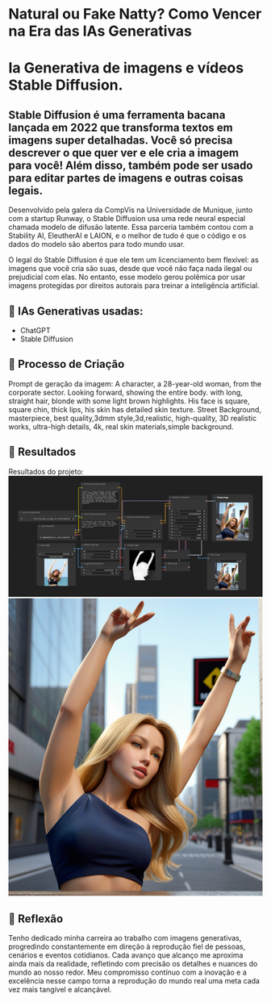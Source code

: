 # Natural ou Fake Natty? Como Vencer na Era das IAs Generativas



# Ia Generativa de imagens e vídeos Stable Diffusion.

## Stable Diffusion é uma ferramenta bacana lançada em 2022 que transforma textos em imagens super detalhadas. Você só precisa descrever o que quer ver e ele cria a imagem para você! Além disso, também pode ser usado para editar partes de imagens e outras coisas legais.

Desenvolvido pela galera da CompVis na Universidade de Munique, junto com a startup Runway, o Stable Diffusion usa uma rede neural especial chamada modelo de difusão latente. Essa parceria também contou com a Stability AI, EleutherAI e LAION, e o melhor de tudo é que o código e os dados do modelo são abertos para todo mundo usar.

O legal do Stable Diffusion é que ele tem um licenciamento bem flexível: as imagens que você cria são suas, desde que você não faça nada ilegal ou prejudicial com elas. No entanto, esse modelo gerou polêmica por usar imagens protegidas por direitos autorais para treinar a inteligência artificial.

## 🤖 IAs Generativas usadas:
- ChatGPT
- Stable Diffusion



## 🧐 Processo de Criação
Prompt de geração da imagem:
A character, a 28-year-old woman, from the corporate sector. Looking forward, showing the entire body.
with long, straight hair, blonde with some light brown highlights. His face is square, square chin, thick lips, his skin has detailed skin texture.
Street Background, masterpiece, best quality,3dmm style,3d,realistic, high-quality, 3D realistic works, ultra-high details, 4k, real skin materials,simple background.

## 🚀 Resultados
Resultados do projeto:
![Exemplo de Imagem](https://github.com/rafaeltec/lab-natty-or-not-by-Rafael/blob/main/workflow.jpg)
![Exemplo de Imagem](https://github.com/rafaeltec/lab-natty-or-not-by-Rafael/blob/main/ComfyUI_temp_pmzjp_00004_.png)


## 💭 Reflexão 
Tenho dedicado minha carreira ao trabalho com imagens generativas, progredindo constantemente em direção à reprodução fiel de pessoas, cenários e eventos cotidianos. 
Cada avanço que alcanço me aproxima ainda mais da realidade, refletindo com precisão os detalhes e nuances do mundo ao nosso redor. Meu compromisso contínuo com a inovação e a excelência nesse campo torna a reprodução do mundo real uma meta cada vez mais tangível e alcançável.


